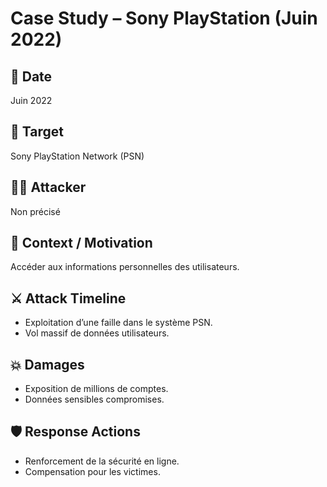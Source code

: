 # Case Study – Sony PlayStation (Juin 2022)

## 📅 Date
Juin 2022

## 🎯 Target
Sony PlayStation Network (PSN)

## 🕵️‍♂️ Attacker
Non précisé

## 📄 Context / Motivation
Accéder aux informations personnelles des utilisateurs.

## ⚔️ Attack Timeline
- Exploitation d’une faille dans le système PSN.  
- Vol massif de données utilisateurs.

## 💥 Damages
- Exposition de millions de comptes.  
- Données sensibles compromises.

## 🛡️ Response Actions
- Renforcement de la sécurité en ligne.  
- Compensation pour les victimes.
